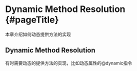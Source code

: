 # Dynamic Method Resolution {#pageTitle}

本章介绍如何动态提供方法的实现

## Dynamic Method Resolution

有时需要动态的提供方法的实现，比如动态属性的@dynamic指令

